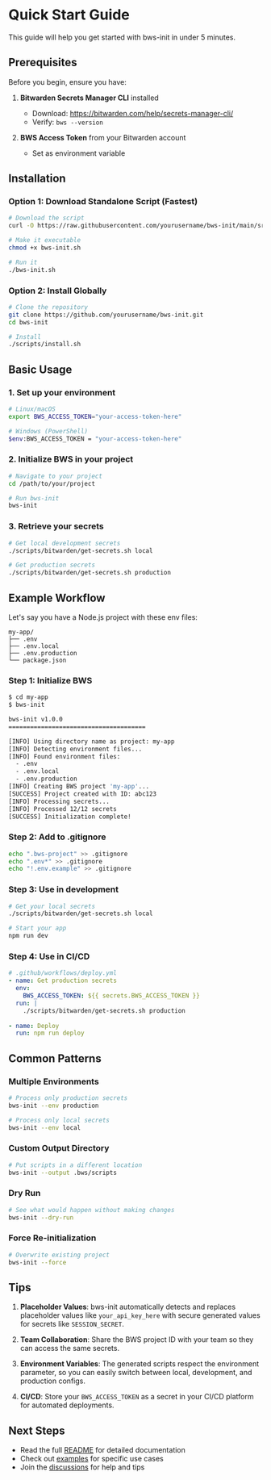 # Quick Start Guide

This guide will help you get started with bws-init in under 5 minutes.

## Prerequisites

Before you begin, ensure you have:

1. **Bitwarden Secrets Manager CLI** installed
   - Download: https://bitwarden.com/help/secrets-manager-cli/
   - Verify: `bws --version`

2. **BWS Access Token** from your Bitwarden account
   - Set as environment variable

## Installation

### Option 1: Download Standalone Script (Fastest)

```bash
# Download the script
curl -O https://raw.githubusercontent.com/yourusername/bws-init/main/src/bws-init.sh

# Make it executable
chmod +x bws-init.sh

# Run it
./bws-init.sh
```

### Option 2: Install Globally

```bash
# Clone the repository
git clone https://github.com/yourusername/bws-init.git
cd bws-init

# Install
./scripts/install.sh
```

## Basic Usage

### 1. Set up your environment

```bash
# Linux/macOS
export BWS_ACCESS_TOKEN="your-access-token-here"

# Windows (PowerShell)
$env:BWS_ACCESS_TOKEN = "your-access-token-here"
```

### 2. Initialize BWS in your project

```bash
# Navigate to your project
cd /path/to/your/project

# Run bws-init
bws-init
```

### 3. Retrieve your secrets

```bash
# Get local development secrets
./scripts/bitwarden/get-secrets.sh local

# Get production secrets
./scripts/bitwarden/get-secrets.sh production
```

## Example Workflow

Let's say you have a Node.js project with these env files:

```
my-app/
├── .env
├── .env.local
├── .env.production
└── package.json
```

### Step 1: Initialize BWS

```bash
$ cd my-app
$ bws-init

bws-init v1.0.0
======================================

[INFO] Using directory name as project: my-app
[INFO] Detecting environment files...
[INFO] Found environment files:
  - .env
  - .env.local
  - .env.production
[INFO] Creating BWS project 'my-app'...
[SUCCESS] Project created with ID: abc123
[INFO] Processing secrets...
[INFO] Processed 12/12 secrets
[SUCCESS] Initialization complete!
```

### Step 2: Add to .gitignore

```bash
echo ".bws-project" >> .gitignore
echo ".env*" >> .gitignore
echo "!.env.example" >> .gitignore
```

### Step 3: Use in development

```bash
# Get your local secrets
./scripts/bitwarden/get-secrets.sh local

# Start your app
npm run dev
```

### Step 4: Use in CI/CD

```yaml
# .github/workflows/deploy.yml
- name: Get production secrets
  env:
    BWS_ACCESS_TOKEN: ${{ secrets.BWS_ACCESS_TOKEN }}
  run: |
    ./scripts/bitwarden/get-secrets.sh production
    
- name: Deploy
  run: npm run deploy
```

## Common Patterns

### Multiple Environments

```bash
# Process only production secrets
bws-init --env production

# Process only local secrets
bws-init --env local
```

### Custom Output Directory

```bash
# Put scripts in a different location
bws-init --output .bws/scripts
```

### Dry Run

```bash
# See what would happen without making changes
bws-init --dry-run
```

### Force Re-initialization

```bash
# Overwrite existing project
bws-init --force
```

## Tips

1. **Placeholder Values**: bws-init automatically detects and replaces placeholder values like `your_api_key_here` with secure generated values for secrets like `SESSION_SECRET`.

2. **Team Collaboration**: Share the BWS project ID with your team so they can access the same secrets.

3. **Environment Variables**: The generated scripts respect the environment parameter, so you can easily switch between local, development, and production configs.

4. **CI/CD**: Store your `BWS_ACCESS_TOKEN` as a secret in your CI/CD platform for automated deployments.

## Next Steps

- Read the full [README](../README.md) for detailed documentation
- Check out [examples](./examples) for specific use cases
- Join the [discussions](https://github.com/yourusername/bws-init/discussions) for help and tips